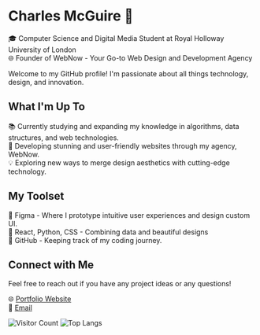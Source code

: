 # Charles McGuire 👋

🎓 Computer Science and Digital Media Student at Royal Holloway University of London  
🌐 Founder of WebNow - Your Go-to Web Design and Development Agency  

Welcome to my GitHub profile! I'm passionate about all things technology, design, and innovation. 

## What I'm Up To

📚 Currently studying and expanding my knowledge in algorithms, data structures, and web technologies.  
🚀 Developing stunning and user-friendly websites through my agency, WebNow.  
💡 Exploring new ways to merge design aesthetics with cutting-edge technology.


## My Toolset

🎨 Figma - Where I prototype intuitive user experiences and design custom UI.  
🔧 React, Python, CSS - Combining data and beautiful designs  
🚀 GitHub - Keeping track of my coding journey.  


## Connect with Me
Feel free to reach out if you have any project ideas or any questions!

🌐 [Portfolio Website](https://webnow.dev)  
📧 [Email](mailto:charliemcguirex5@gmail.com)  


![Visitor Count](https://visitor-badge.laobi.icu/badge?page_id=charliemcx5.charliemcx5)
![Top Langs](https://github-readme-stats.vercel.app/api/top-langs/?username=charliemcx5&layout=compact)
